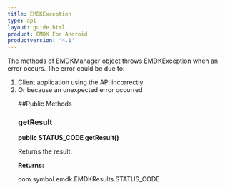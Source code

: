 ```yaml
---
title: EMDKException
type: api
layout: guide.html
product: EMDK For Android
productversion: '4.1'
---
```



The methods of EMDKManager object throws EMDKException when an error
 occurs. The error could be due to:
 <ol>
 <li>Client application using the API incorrectly
 <li>Or because an unexpected error occurred

##Public Methods

### getResult

**public STATUS_CODE getResult()**

Returns the result.

**Returns:**

com.symbol.emdk.EMDKResults.STATUS_CODE










